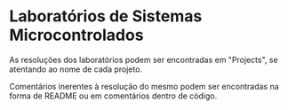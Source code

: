 # Laboratórios de Sistemas Microcontrolados
As resoluções dos laboratórios podem ser encontradas em "Projects", se atentando ao nome de cada projeto.

Comentários inerentes à resolução do mesmo podem ser encontradas na forma de README ou em comentários dentro de código.
